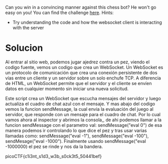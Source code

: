 Can you win in a convincing manner against this chess bot? He won't go easy on you! You can find the challenge [here](http://verbal-sleep.picoctf.net:54668/).
Hints:
- Try understanding the code and how the websocket client is interacting with the server
# Solucion
Al entrar al sitio web, podemos jugar ajedrez contra un pez, viendo el codigo fuente, vemos un codigo que crea un WebSocket. Un WebSocket es un protocolo de comunicación que crea una conexión persistente de dos vías entre un cliente y un servidor sobre un solo enchufe TCP. A diferencia de HTML, un WebSocket permite que el servidor y el cliente se envíen datos en cualquier momento sin iniciar una nueva solicitud.

Este script crea un WebSocket que escucha mensajes del servidor y luego actualiza el cuadro de chat azul con el mensaje. Y mas abajo del codigo vemos la funcion sendMessage, la cual envia 
 la evaluación del juego al servidor, que responde con un mensaje para el cuadro de chat. 
 Por lo cual vamos ahora al inspector y abrimos la consola,, de ahi podemos llamar a la funcion sendMessage con el parametro val:  sendMessage("eval 0") de esa manera podemos ir controlando lo que dice el pez y tras usar varias llamadas como: sendMessage("eval -1"), sendMessage("eval -100"), sendMesage("eval -1000"). Finalmente usando sendMessage("eval -1000000) el pez se rinde y nos da la bandera.

picoCTF{c1i3nt_s1d3_w3b_s0ck3t5_50441bef}
